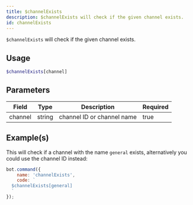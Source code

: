 ```yaml
---
title: $channelExists
description: $channelExists will check if the given channel exists.
id: channelExists
---
```


`$channelExists` will check if the given channel exists.

## Usage

```php
$channelExists[channel]
```

## Parameters

| Field   | Type   | Description                | Required |
|---------|--------|----------------------------|----------|
| channel | string | channel ID or channel name | true     |

## Example(s)

This will check if a channel with the name `general` exists, alternatively you could use the channel ID instead:

```javascript
bot.command({
    name: 'channelExists',
    code: `
  $channelExists[general]
  `
});
```
